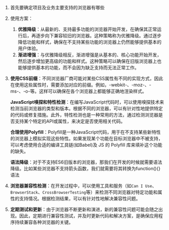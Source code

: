 1. 首先要确定项目及业务主要支持的浏览器有哪些

2. 使用方案：

   1. **优雅降级**：从最新的、支持最多功能的浏览器开始开发，在确保其正常运行后，再逐步向下兼容较旧的浏览器。这种策略称为优雅降级。通过逐步降低功能和样式，确保在不支持某些功能的浏览器上仍然能够提供基本的用户体验。
   2. **渐进增强**：与优雅降级相反，渐进增强是从基本的、核心功能开始开发，然后逐步增加更高级的功能和样式。这种策略可以确保在旧版浏览器上也能够提供基本的功能，而不会因为缺乏支持而无法正常工作。

3. **使用CSS前缀**：不同浏览器厂商可能对某些CSS属性有不同的实现方式，因此在使用这些属性时，需要添加对应的前缀。例如，-webkit-、-moz-、-ms-、-o-等。这样可以确保在各个浏览器上都能够正确地渲染样式。

   **JavaScript嗅探和特性检测**：在编写JavaScript代码时，可以使用嗅探技术来检测当前浏览器的类型和版本。根据不同的浏览器，可以有针对性地提供特定的代码或修复措施。此外，特性检测也是一种常用的方法，通过检测浏览器是否支持某个特定的API或属性，来决定是否使用相关代码。

   **合理使用Polyfill**：Polyfill是一种JavaScript代码，用于在不支持某些新特性的浏览器上模拟实现这些特性。如果发现某个功能在目标浏览器中不被支持，可以考虑使用合适的编译工具链(如Babel)及 JS 的 Polyfill 库来填补这个功能的缺失。

   **语法降级**：对于不支持ES6旧版本的浏览器，那我们在开发的时候就需要语法降级。比如某些浏览器不支持箭头函数，我们就需要将其转换为function(){}语法

4. **浏览器兼容性检测**：在开发过程中，可以使用工具和服务（如`Can I Use`、`BrowserStack`、`CrossBrowserTesting`等）来检测不同浏览器对特定功能和属性的支持情况。根据检测结果，可以有针对性地解决兼容性问题。

5. **定期测试和更新**：由于浏览器不断更新和演进，新的兼容性问题可能会随之出现。因此，定期进行兼容性测试，并及时更新代码和解决方案，是确保应用程序持续兼容各种浏览器的关键。

